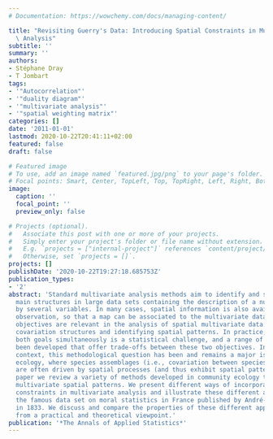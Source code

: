 ```yaml
---
# Documentation: https://wowchemy.com/docs/managing-content/

title: "Revisiting Guerry's Data: Introducing Spatial Constraints in Multivariate\
  \ Analysis"
subtitle: ''
summary: ''
authors:
- Stéphane Dray
- T Jombart
tags:
- '"Autocorrelation"'
- '"duality diagram"'
- '"multivariate analysis"'
- '"spatial weighting matrix"'
categories: []
date: '2011-01-01'
lastmod: 2020-10-22T20:41:11+02:00
featured: false
draft: false

# Featured image
# To use, add an image named `featured.jpg/png` to your page's folder.
# Focal points: Smart, Center, TopLeft, Top, TopRight, Left, Right, BottomLeft, Bottom, BottomRight.
image:
  caption: ''
  focal_point: ''
  preview_only: false

# Projects (optional).
#   Associate this post with one or more of your projects.
#   Simply enter your project's folder or file name without extension.
#   E.g. `projects = ["internal-project"]` references `content/project/deep-learning/index.md`.
#   Otherwise, set `projects = []`.
projects: []
publishDate: '2020-10-22T19:27:18.685753Z'
publication_types:
- '2'
abstract: 'Standard multivariate analysis methods aim to identify and summarize the
  main structures in large data sets containing the description of a number of observations
  by several variables. In many cases, spatial information is also available for each
  observation, so that a map can be associated to the multivariate data set. Two main
  objectives are relevant in the analysis of spatial multivariate data: summarizing
  covariation structures and identifying spatial patterns. In practice, achieving
  both goals simultaneously is a statistical challenge, and a range of methods have
  been developed that offer trade-offs between these two objectives. In an applied
  context, this methodological question has been and remains a major issue in community
  ecology, where species assemblages (i.e., covariation between species abundances)
  are often driven by spatial processes (and thus exhibit spatial patterns). In this
  paper we review a variety of methods developed in community ecology to investigate
  multivariate spatial patterns. We present different ways of incorporating spatial
  constraints in multivariate analysis and illustrate these different approaches using
  the famous data set on moral statistics in France published by André-Michel Guerry
  in 1833. We discuss and compare the properties of these different approaches both
  from a practical and theoretical viewpoint.'
publication: '*The Annals of Applied Statistics*'
---
```

